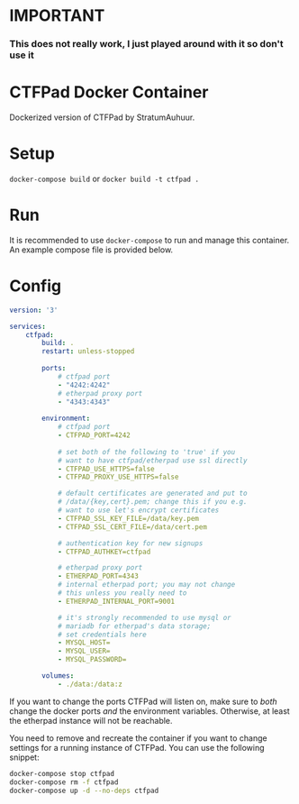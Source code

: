 # IMPORTANT

### This does not really work, I just played around with it so don't use it

# CTFPad Docker Container
Dockerized version of CTFPad by StratumAuhuur.

# Setup
`docker-compose build` or `docker build -t ctfpad .`

# Run
It is recommended to use `docker-compose` to run and manage this container. An example compose file is provided below.

# Config
```yml
version: '3'

services:
    ctfpad:
        build: .
        restart: unless-stopped
        
        ports:
            # ctfpad port
            - "4242:4242"
            # etherpad proxy port
            - "4343:4343"
            
        environment:
            # ctfpad port
            - CTFPAD_PORT=4242
            
            # set both of the following to 'true' if you
            # want to have ctfpad/etherpad use ssl directly
            - CTFPAD_USE_HTTPS=false
            - CTFPAD_PROXY_USE_HTTPS=false

            # default certificates are generated and put to
            # /data/{key,cert}.pem; change this if you e.g.
            # want to use let's encrypt certificates
            - CTFPAD_SSL_KEY_FILE=/data/key.pem
            - CTFPAD_SSL_CERT_FILE=/data/cert.pem

            # authentication key for new signups
            - CTFPAD_AUTHKEY=ctfpad

            # etherpad proxy port
            - ETHERPAD_PORT=4343
            # internal etherpad port; you may not change 
            # this unless you really need to
            - ETHERPAD_INTERNAL_PORT=9001

            # it's strongly recommended to use mysql or 
            # mariadb for etherpad's data storage; 
            # set credentials here
            - MYSQL_HOST=
            - MYSQL_USER=
            - MYSQL_PASSWORD=

        volumes:
            - ./data:/data:z
```
If you want to change the ports CTFPad will listen on, make sure to *both* change the docker ports *and* the environment variables. Otherwise, at least the etherpad instance will not be reachable.

You need to remove and recreate the container if you want to change settings for a running instance of CTFPad. You can use the following snippet:
```sh
docker-compose stop ctfpad
docker-compose rm -f ctfpad
docker-compose up -d --no-deps ctfpad
```

